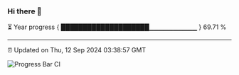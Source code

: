 ### Hi there 👋

⏳ Year progress { ████████████████████▁▁▁▁▁▁▁▁▁▁ } 69.71 %

---

⏰ Updated on Thu, 12 Sep 2024 03:38:57 GMT

![Progress Bar CI](https://github.com/IshwaranRudhara/GIT-ACTION/workflows/Progress%20Bar%20CI/badge.svg)
